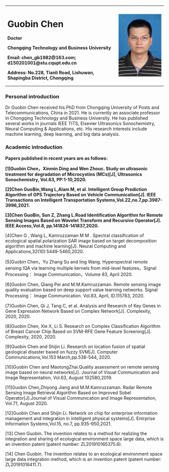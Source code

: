 <table border="0">
<tr>
<td width= "70%">
<h1>Guobin Chen</h1>
<p><b>Doctor</b></p>
<p><b>Chongqing Technology and Business University</b></p>
<p><b>Email: chen_gb1982@163.com; d150201001@stu.cqupt.edu.cn</b></p>
<p><b>Address: No.228, Tianli Road, Lishuwan, Shapingba District, Chongqing</b></p>
</td>
<td width="30%">
<img src="/陈国彬.jpg" width="100%">
</td>
</tr>
</table>
                           
### Personal introduction
Dr Guobin Chen received his PhD from Chongqing University of Posts and Telecommunications, China in 2021. He is currently an associate professor in Chongqing Technology and Business University. He has published several works in journals IEEE TITS, Elsevier Ultrasonics Sonochemistry, Neural Computing & Applications, etc. His research interests include machine learning, deep learning, and big data analysis.
### Academic introduction 
<p><b>Papers published in recent years are as follows:</b></p>
<p><b>[1]Guobin Chen，Xinmin Ding and Wen Zhouc. Study on ultrasonic treatment for degradation of Microcystins (MCs)[J], Ultrasonics Sonochemistry, Vol.63, PP:1-10,2020.</b></p>
<p><b>[2]Chen GuoBin,Wang L,Alam M, et al. Intelligent Group Prediction Algorithm of GPS Trajectory Based on Vehicle Communication[J]. IEEE Transactions on Intelligent Transportation Systems,Vol.22,no.7,pp.3987-3996,2021.</b></p>
<p><b>[3]Chen GuoBin, Sun Z, Zhang L.Road Identification Algorithm for Remote Sensing Images Based on Wavelet Transform and Recursive Operator[J]. IEEE Access,Vol.8, pp.141824-141837,2020.</b></p>
<p>[4]Chen G , Wang L, Kamruzzaman M M . Spectral classification of ecological spatial polarization SAR image based on target decomposition algorithm and machine learning[J]. Neural Computing and Applications,32(10):5449-5460,2020.</p>
<p>[5]Guobin Chen，Yu Zhang Su and ling Wang. Hyperspectral remote sensing IQA via learning multiple kernels from mid-level features，Signal Processing： Image Communication，Volume 83, April 2020.</p>
<p>[6]Guobin Chen, Qiang Pei and M.M.Kamruzzaman. Remote sensing image quality evaluation based on deep support value learning networks. Signal Processing： Image Communication. Vol.83, April, ID.115783, 2020.</p>
<p>[7]Guobin Chen, Qi J,  Tang C, et al. Analysis and Research of Key Genes in Gene Expression Network Based on Complex Network[J]. Complexity, 2020, 2020.</p>
<p>[8]Guobin Chen, Xie X, Li S. Research on Complex Classification Algorithm of Breast Cancer Chip Based on SVM-RFE Gene Feature Screening[J]. Complexity, 2020, 2020. </p>
<p>[9]Guobin Chen and Shijin Li. Research on location fusion of spatial geological disaster based on fuzzy SVM[J]. Computer Communications,Vol.153 March,pp.538-544, 2020.</p>
<p>[10]Guobin Chen and MaotongZhai.Quality assessment on remote sensing image based on neural networks[J]. Journal of Visual Communication and Image Representation, Vol.63, August 102580,2019.</p>
<p>[11]Guobin Chen,Zhiyong Jiang and M.M.Kamruzzaman. Radar Remote Sensing Image Retrieval Algorithm Based on Improved Sobel Operator[J].Journal of Visual Communication and Image Representation, Vol.71, August 2020.</p>
<p>[12]Guobin Chen and Shijin Li. Network on chip for enterprise information management and integration in intelligent physical systems[J]. Entrprise Information Systems,Vol.15, no.7, pp.935-950,2021.</p>
<p>[13] Chen Guobin. The invention relates to a method for realizing the integration and sharing of ecological environment space large data, which is an invention patent (patent number: ZL201910165375.6). </p>
<p>[14] Chen Guobin. The invention relates to an ecological environment space large data integration method, which is an invention patent (patent number: ZL20191016411.7).</p>
